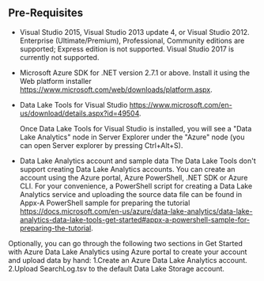 ## Pre-Requisites
* Visual Studio 2015, Visual Studio 2013 update 4, or Visual Studio 2012. Enterprise (Ultimate/Premium), Professional, Community editions are supported; Express edition is not supported. Visual Studio 2017 is currently not supported.
* Microsoft Azure SDK for .NET version 2.7.1 or above. Install it using the Web platform installer https://www.microsoft.com/web/downloads/platform.aspx.
* Data Lake Tools for Visual Studio https://www.microsoft.com/en-us/download/details.aspx?id=49504.

  Once Data Lake Tools for Visual Studio is installed, you will see a "Data Lake Analytics" node in Server Explorer under the "Azure" node (you can open Server explorer by pressing Ctrl+Alt+S).
* Data Lake Analytics account and sample data The Data Lake Tools don't support creating Data Lake Analytics accounts. You can create an account using the Azure portal, Azure PowerShell, .NET SDK or Azure CLI. For your convenience, a PowerShell script for creating a Data Lake Analytics service and uploading the source data file can be found in Appx-A PowerShell sample for preparing the tutorial https://docs.microsoft.com/en-us/azure/data-lake-analytics/data-lake-analytics-data-lake-tools-get-started#appx-a-powershell-sample-for-preparing-the-tutorial.

Optionally, you can go through the following two sections in Get Started with Azure Data Lake Analytics using Azure portal to create your account and upload data by hand:
1.Create an Azure Data Lake Analytics account.
2.Upload SearchLog.tsv to the default Data Lake Storage account.

